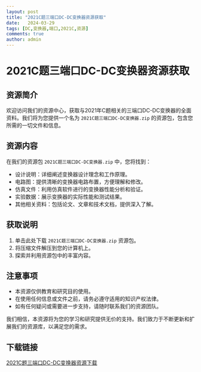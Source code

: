 ```yaml
---
layout: post
title: "2021C题三端口DC-DC变换器资源获取"
date:   2024-03-29
tags: [DC,变换器,端口,2021C,资源]
comments: true
author: admin
---
```

# 2021C题三端口DC-DC变换器资源获取

## 资源简介

欢迎访问我们的资源中心，获取与2021年C题相关的三端口DC-DC变换器的全面资料。我们将为您提供一个名为 `2021C题三端口DC-DC变换器.zip` 的资源包，包含您所需的一切文件和信息。

## 资源内容

在我们的资源包 `2021C题三端口DC-DC变换器.zip` 中，您将找到：

* 设计说明：详细阐述变换器设计理念和工作原理。
* 电路图：提供清晰的变换器电路布置，方便理解和修改。
* 仿真文件：利用仿真软件进行的变换器性能分析和验证。
* 实验数据：展示变换器的实际性能和测试结果。
* 其他相关资料：包括论文、文章和技术文档，提供深入了解。

## 获取说明

1. 单击此处下载 `2021C题三端口DC-DC变换器.zip` 资源包。
2. 将压缩文件解压到您的计算机上。
3. 探索并利用资源包中的丰富内容。

## 注意事项

* 本资源仅供教育和研究目的使用。
* 在使用任何信息或文件之前，请务必遵守适用的知识产权法律。
* 如有任何疑问或需要进一步支持，请随时联系我们的资源团队。

我们相信，本资源将为您的学习和研究提供无价的支持。我们致力于不断更新和扩展我们的资源库，以满足您的需求。

## 下载链接

[2021C题三端口DC-DC变换器资源下载](https://pan.quark.cn/s/10dc746cf6a4)